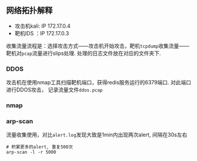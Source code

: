## 网络拓扑解释  
  
- 攻击机kali: IP 172.17.0.4
- 靶机IDS   ：IP 172.17.0.3  
  
收集流量流程是：选择攻击方式——攻击机开始攻击，靶机`tcpdump`收集流量——靶机对`pcap`流量进行slips处理.
处理的日志文件放在对应的文件夹下.
  
### DDOS  
  
攻击机在使用nmap工具扫描靶机端口，获得redis服务运行的6379端口. 对此端口进行DDOS攻击，
记录流量文件`ddos.pcap`  
  
### nmap  
  
### arp-scan   
  
流量收集使用，对比`alert.log`发现大致是1min内出现两次alert, 间隔在30s左右
  
```shell
# 积累更多的alert, 重复500次
arp-scan -l -r 5000
```
